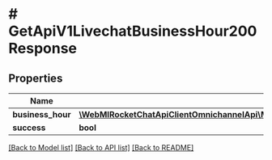 # # GetApiV1LivechatBusinessHour200Response

## Properties

Name | Type | Description | Notes
------------ | ------------- | ------------- | -------------
**business_hour** | [**\WebMIRocketChatApiClientOmnichannelApi\Model\GetApiV1LivechatBusinessHour200ResponseBusinessHour**](GetApiV1LivechatBusinessHour200ResponseBusinessHour.md) |  | [optional]
**success** | **bool** |  | [optional]

[[Back to Model list]](../../README.md#models) [[Back to API list]](../../README.md#endpoints) [[Back to README]](../../README.md)
